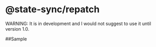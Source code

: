 # @state-sync/repatch

WARNING: It is in development and I would not suggest to use it until version 1.0.

##Sample

```typescript

```


